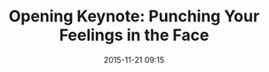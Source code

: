 ---
time: "9:15 - 10:00"
date: 2015-11-21 09:15
room: Auditorium
title: 'Opening Keynote: Punching Your Feelings in the Face'
video: https://youtu.be/fOq0zNgycIo?t=3m59s
speakers: 
  - Saron Yitbarek
---